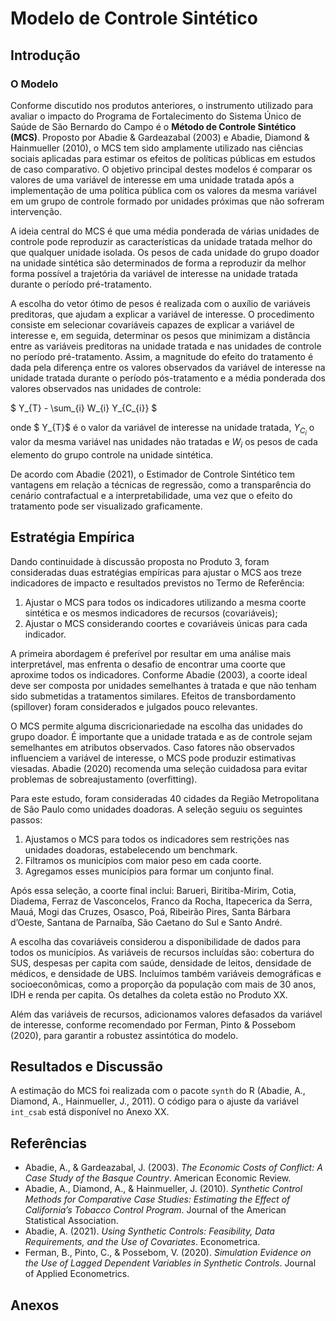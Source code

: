 # Modelo de Controle Sintético

## Introdução

### O Modelo

Conforme discutido nos produtos anteriores, o instrumento utilizado para avaliar o impacto do Programa de Fortalecimento do Sistema Único de Saúde de São Bernardo do Campo é o **Método de Controle Sintético (MCS)**. Proposto por Abadie & Gardeazabal (2003) e Abadie, Diamond & Hainmueller (2010), o MCS tem sido amplamente utilizado nas ciências sociais aplicadas para estimar os efeitos de políticas públicas em estudos de caso comparativo. O objetivo principal destes modelos é comparar os valores de uma variável de interesse em uma unidade tratada após a implementação de uma política pública com os valores da mesma variável em um grupo de controle formado por unidades próximas que não sofreram intervenção.

A ideia central do MCS é que uma média ponderada de várias unidades de controle pode reproduzir as características da unidade tratada melhor do que qualquer unidade isolada. Os pesos de cada unidade do grupo doador na unidade sintética são determinados de forma a reproduzir da melhor forma possível a trajetória da variável de interesse na unidade tratada durante o período pré-tratamento.

A escolha do vetor ótimo de pesos é realizada com o auxílio de variáveis preditoras, que ajudam a explicar a variável de interesse. O procedimento consiste em selecionar covariáveis capazes de explicar a variável de interesse e, em seguida, determinar os pesos que minimizam a distância entre as variáveis preditoras na unidade tratada e nas unidades de controle no período pré-tratamento. Assim, a magnitude do efeito do tratamento é dada pela diferença entre os valores observados da variável de interesse na unidade tratada durante o período pós-tratamento e a média ponderada dos valores observados nas unidades de controle:

$
Y_{T} - \sum_{i} W_{i} Y_{C_{i}}
$

onde $ Y_{T}$ é o valor da variável de interesse na unidade tratada, $Y_{C_{i}}$ o valor da mesma variável nas unidades não tratadas e $W_{i}$ os pesos de cada elemento do grupo controle na unidade sintética.

De acordo com Abadie (2021), o Estimador de Controle Sintético tem vantagens em relação a técnicas de regressão, como a transparência do cenário contrafactual e a interpretabilidade, uma vez que o efeito do tratamento pode ser visualizado graficamente.

## Estratégia Empírica

Dando continuidade à discussão proposta no Produto 3, foram consideradas duas estratégias empíricas para ajustar o MCS aos treze indicadores de impacto e resultados previstos no Termo de Referência:

1. Ajustar o MCS para todos os indicadores utilizando a mesma coorte sintética e os mesmos indicadores de recursos (covariáveis);
2. Ajustar o MCS considerando coortes e covariáveis únicas para cada indicador.

A primeira abordagem é preferível por resultar em uma análise mais interpretável, mas enfrenta o desafio de encontrar uma coorte que aproxime todos os indicadores. Conforme Abadie (2003), a coorte ideal deve ser composta por unidades semelhantes à tratada e que não tenham sido submetidas a tratamentos similares. Efeitos de transbordamento (spillover) foram considerados e julgados pouco relevantes.

O MCS permite alguma discricionariedade na escolha das unidades do grupo doador. É importante que a unidade tratada e as de controle sejam semelhantes em atributos observados. Caso fatores não observados influenciem a variável de interesse, o MCS pode produzir estimativas viesadas. Abadie (2020) recomenda uma seleção cuidadosa para evitar problemas de sobreajustamento (overfitting).

Para este estudo, foram consideradas 40 cidades da Região Metropolitana de São Paulo como unidades doadoras. A seleção seguiu os seguintes passos:

1. Ajustamos o MCS para todos os indicadores sem restrições nas unidades doadoras, estabelecendo um benchmark.
2. Filtramos os municípios com maior peso em cada coorte.
3. Agregamos esses municípios para formar um conjunto final.

Após essa seleção, a coorte final inclui: Barueri, Biritiba-Mirim, Cotia, Diadema, Ferraz de Vasconcelos, Franco da Rocha, Itapecerica da Serra, Mauá, Mogi das Cruzes, Osasco, Poá, Ribeirão Pires, Santa Bárbara d’Oeste, Santana de Parnaíba, São Caetano do Sul e Santo André.

A escolha das covariáveis considerou a disponibilidade de dados para todos os municípios. As variáveis de recursos incluídas são: cobertura do SUS, despesas per capita com saúde, densidade de leitos, densidade de médicos, e densidade de UBS. Incluímos também variáveis demográficas e socioeconômicas, como a proporção da população com mais de 30 anos, IDH e renda per capita. Os detalhes da coleta estão no Produto XX.

Além das variáveis de recursos, adicionamos valores defasados da variável de interesse, conforme recomendado por Ferman, Pinto & Possebom (2020), para garantir a robustez assintótica do modelo.

## Resultados e Discussão

A estimação do MCS foi realizada com o pacote `synth` do R (Abadie, A., Diamond, A., Hainmueller, J., 2011). O código para o ajuste da variável `int_csab` está disponível no Anexo XX.

## Referências

- Abadie, A., & Gardeazabal, J. (2003). *The Economic Costs of Conflict: A Case Study of the Basque Country*. American Economic Review.
- Abadie, A., Diamond, A., & Hainmueller, J. (2010). *Synthetic Control Methods for Comparative Case Studies: Estimating the Effect of California’s Tobacco Control Program*. Journal of the American Statistical Association.
- Abadie, A. (2021). *Using Synthetic Controls: Feasibility, Data Requirements, and the Use of Covariates*. Econometrica.
- Ferman, B., Pinto, C., & Possebom, V. (2020). *Simulation Evidence on the Use of Lagged Dependent Variables in Synthetic Controls*. Journal of Applied Econometrics.

## Anexos
